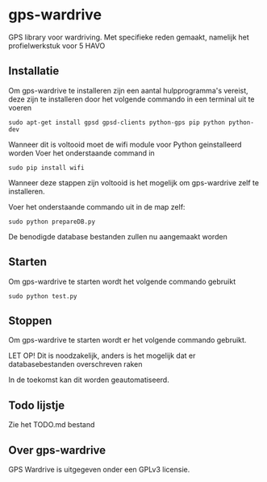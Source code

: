 # gps-wardrive
GPS library voor wardriving. Met specifieke reden gemaakt, namelijk het profielwerkstuk voor 5 HAVO

## Installatie

Om gps-wardrive te installeren zijn een aantal hulpprogramma's vereist, deze zijn te installeren door het volgende commando in een
terminal uit te voeren

```
sudo apt-get install gpsd gpsd-clients python-gps pip python python-dev
```

Wanneer dit is voltooid moet de wifi module voor Python geinstalleerd worden
Voer het onderstaande command in

```
sudo pip install wifi
```

Wanneer deze stappen zijn voltooid is het mogelijk om gps-wardrive zelf te installeren.

Voer het onderstaande commando uit in de map zelf:

```
sudo python prepareDB.py
```

De benodigde database bestanden zullen nu aangemaakt worden

## Starten
Om gps-wardrive te starten wordt het volgende commando gebruikt

```
sudo python test.py
```

## Stoppen
Om gps-wardrive te starten wordt er het volgende commando gebruikt.

LET OP! Dit is noodzakelijk, anders is het mogelijk dat er databasebestanden overschreven raken

In de toekomst kan dit worden geautomatiseerd.

## Todo lijstje

Zie het TODO.md bestand

## Over gps-wardrive

GPS Wardrive is uitgegeven onder een GPLv3 licensie.
